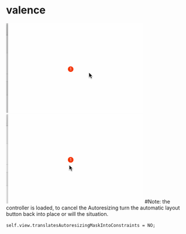 # valence
![](https://github.com/CoderYLZhang/YLRemindBtn/raw/master/images/1.gif)
![](https://github.com/CoderYLZhang/YLRemindBtn/raw/master/images/2.gif)
#Note: 
the controller is loaded, to cancel the Autoresizing turn the automatic layout button back into place or will the situation.
```objc
self.view.translatesAutoresizingMaskIntoConstraints = NO;
```
